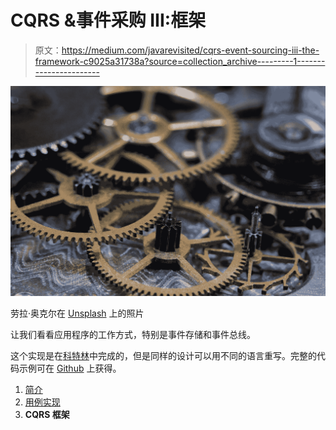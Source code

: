# CQRS &事件采购 III:框架

> 原文：<https://medium.com/javarevisited/cqrs-event-sourcing-iii-the-framework-c9025a31738a?source=collection_archive---------1----------------------->

![](img/5eab001a2e2ced58b478187abb38dac5.png)

劳拉·奥克尔在 [Unsplash](https://unsplash.com?utm_source=medium&utm_medium=referral) 上的照片

让我们看看应用程序的工作方式，特别是事件存储和事件总线。

这个实现是在[科特林](/javarevisited/top-5-courses-to-learn-kotlin-in-2020-dfc3fa7706d8)中完成的，但是同样的设计可以用不同的语言重写。完整的代码示例可在 [Github](https://github.com/min-maxx/CQRS_Kotlin.git) 上获得。

1.  [简介](https://towardsdev.com/cqrs-event-sourcing-i-introduction-2af1458d6ac8?sk=3f4f0adae3ae71ab49e08aba3d569d13)
2.  [用例实现](/@min-maxx/cqrs-event-sourcing-ii-use-case-implementation-e87e96a4e223)
3.  **CQRS 框架**